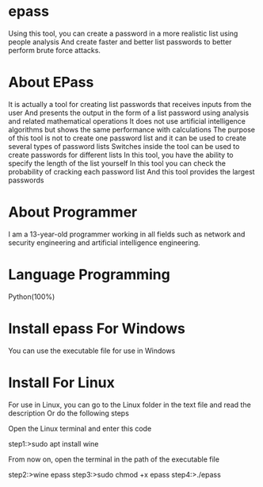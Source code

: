 # epass
Using this tool, you can create a password in a more realistic list using people analysis
And create faster and better list passwords to better perform brute force attacks.
# About EPass
It is actually a tool for creating list passwords that receives inputs from the user
And presents the output in the form of a list password using analysis and related mathematical operations
It does not use artificial intelligence algorithms but shows the same performance with calculations
The purpose of this tool is not to create one password list and it can be used to create several types of password lists
Switches inside the tool can be used to create passwords for different lists
In this tool, you have the ability to specify the length of the list yourself
In this tool you can check the probability of cracking each password list
And this tool provides the largest passwords
# About Programmer
I am a 13-year-old programmer working in all fields such as network and security engineering and artificial intelligence engineering.
# Language Programming
Python(100%)
# Install epass For Windows
You can use the executable file for use in Windows
# Install For Linux
For use in Linux, you can go to the Linux folder in the text file and read the description
Or do the following steps

Open the Linux terminal and enter this code
 
 step1:>sudo apt install wine
 
 From now on, open the terminal in the path of the executable file
 
 step2:>wine epass
 step3:>sudo chmod +x epass
 step4:>./epass
